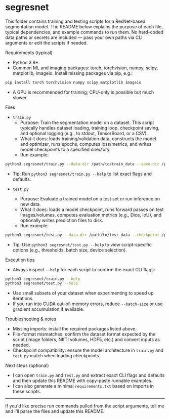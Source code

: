 # segresnet

This folder contains training and testing scripts for a ResNet-based segmentation model. The README below explains the purpose of each file, typical dependencies, and example commands to run them. No hard-coded data paths or secrets are included — pass your own paths via CLI arguments or edit the scripts if needed.

Requirements (typical)
- Python 3.8+.
- Common ML and imaging packages: torch, torchvision, numpy, scipy, matplotlib, imageio. Install missing packages via pip, e.g.:

```bash
pip install torch torchvision numpy scipy matplotlib imageio
```

- A GPU is recommended for training; CPU-only is possible but much slower.

Files

- `train.py`
  - Purpose: Train the segmentation model on a dataset. This script typically handles dataset loading, training loop, checkpoint saving, and optional logging (e.g., to stdout, TensorBoard, or a CSV).
  - What it does: loads training/validation data, constructs the model and optimizer, runs epochs, computes loss/metrics, and writes model checkpoints to a specified directory.
  - Run example:

```bash
python3 segresnet/train.py --data-dir /path/to/train_data --save-dir /path/to/checkpoints --epochs 100 --batch-size 4
```

  - Tip: Run `python3 segresnet/train.py --help` to list exact flags and defaults.

- `test.py`
  - Purpose: Evaluate a trained model on a test set or run inference on new data.
  - What it does: loads a model checkpoint, runs forward passes on test images/volumes, computes evaluation metrics (e.g., Dice, IoU), and optionally writes prediction files to disk.
  - Run example:

```bash
python3 segresnet/test.py --data-dir /path/to/test_data --checkpoint /path/to/checkpoint.pth --out-dir /path/to/predictions
```

  - Tip: Use `python3 segresnet/test.py --help` to view script-specific options (e.g., thresholds, batch size, device selection).

Execution tips
- Always inspect `--help` for each script to confirm the exact CLI flags:

```bash
python3 segresnet/train.py --help
python3 segresnet/test.py --help
```

- Use small subsets of your dataset when experimenting to speed up iterations.
- If you run into CUDA out-of-memory errors, reduce `--batch-size` or use gradient accumulation if available.

Troubleshooting & notes
- Missing imports: install the required packages listed above.
- File-format mismatches: confirm the dataset format expected by the script (image folders, NIfTI volumes, HDF5, etc.) and convert inputs as needed.
- Checkpoint compatibility: ensure the model architecture in `train.py` and `test.py` match when loading checkpoints.

Next steps (optional)
- I can open `train.py` and `test.py` and extract exact CLI flags and defaults and then update this README with copy-paste runnable examples.
- I can also generate a minimal `requirements.txt` based on imports in these scripts.

---
If you'd like precise run commands pulled from the script arguments, tell me and I'll parse the files and update this README.
